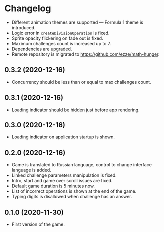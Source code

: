 # Changelog

- Different animation themes are supported — Formula 1 theme is introduced.
- Logic error in `createDivisionOperation` is fixed.
- Sprite opacity flickering on fade out is fixed.
- Maximum challenges count is increased up to 7.
- Dependencies are upgraded.
- Remote repository is migrated to https://github.com/ezze/math-hunger.

## 0.3.2 (2020-12-16)

- Concurrency should be less than or equal to max challenges count.

## 0.3.1 (2020-12-16)

- Loading indicator should be hidden just before app rendering.

## 0.3.0 (2020-12-16)

- Loading indicator on application startup is shown.

## 0.2.0 (2020-12-16)

- Game is translated to Russian language, control to change interface language is added.
- Linked challenge parameters manipulation is fixed.
- Intro, start and game over scroll issues are fixed.
- Default game duration is 5 minutes now.
- List of incorrect operations is shown at the end of the game.
- Typing digits is disallowed when challenge has an answer.

## 0.1.0 (2020-11-30)

- First version of the game.

